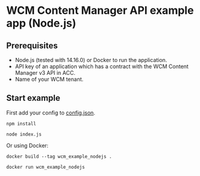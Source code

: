 # WCM Content Manager API example app (Node.js)

## Prerequisites

- Node.js (tested with 14.16.0) or Docker to run the application.
- API key of an application which has a contract with the WCM Content Manager v3 API in ACC.
- Name of your WCM tenant.

## Start example

First add your config to [config.json](config.json).

```
npm install

node index.js
```

Or using Docker:

```
docker build --tag wcm_example_nodejs .

docker run wcm_example_nodejs
```

